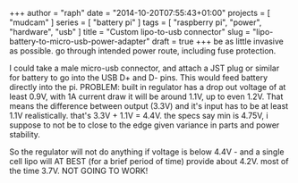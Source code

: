 +++
author = "raph"
date = "2014-10-20T07:55:43+01:00"
projects = [ "mudcam" ]
series = [ "battery pi" ]
tags = [ "raspberry pi", "power", "hardware", "usb" ]
title = "Custom lipo-to-usb connector"
slug = "lipo-battery-to-micro-usb-power-adapter"
draft = true
+++
be as little invasive as possible. go through intended power route, including fuse protection.




I could take a male micro-usb connector, and attach a JST plug or similar for battery to go into the USB D+ and D- pins. This would feed battery directly into the pi.
PROBLEM: built in regulator has a drop out voltage of at least 0.9V, with 1A current draw it will be around 1.1V, up to even 1.2V. That means the difference between output (3.3V) and it's input has to be at least 1.1V realistically. that's 3.3V + 1.1V = 4.4V. the specs say min is 4.75V, i suppose to not be to close to the edge given variance in parts and power stability.



So the regulator will not do anything if voltage is below 4.4V - and a single cell lipo will AT BEST (for a brief period of time) provide about 4.2V. most of the time 3.7V. NOT GOING TO WORK!
